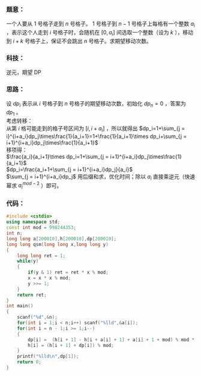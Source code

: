 ### 题意：  
一个人要从 $1$ 号格子走到 $n$ 号格子。 $1$ 号格子到 $n - 1$ 号格子上每格有一个整数 $a_i$ ，表示这个人走到 $i$ 号格子时，会随机在 $[0,a_i]$ 间选取一个整数（设为 $k$ ），移动到 $i + k$ 号格子上，保证不会跳出 $n$ 号格子。求期望移动次数。  
### 科技：  
逆元，期望 DP  
### 思路：  
设 $dp_i$ 表示从 $i$ 号格子到 $n$ 号格子的期望移动次数，初始化 $dp_n=0$ ，答案为 $dp_1$ 。  
考虑转移：  
从第 $i$ 格可能走到的格子号区间为 $[i,i+a_i]$ ，所以就得出 $dp_i=1+\sum_{j = i}^{i+a_i}dp_j\times\frac{1}{a_i+1}=1+\frac{1}{a_i+1}\times dp_i+\sum_{j = i+1}^{i+a_i}dp_j\times\frac{1}{a_i+1}$  
移项得：   
$\frac{a_i}{a_i+1}\times dp_i=1+\sum_{j = i+1}^{i+a_i}dp_j\times\frac{1}{a_i+1}$  
$dp_i=\frac{a_i+1+\sum_{j = i+1}^{i+a_i}dp_j}{a_i}$  
$\sum_{j = i+1}^{i+a_i}dp_j$ 用后缀和求，优化时间；除以 $a_i$ 直接乘逆元（快速幂求 $a_i^{mod-2}$ ）即可。 
### 代码：  
```cpp
#include <cstdio>
using namespace std;
const int mod = 998244353;
int n;
long long a[200010],h[200010],dp[200010];
long long qsm(long long x,long long y)
{
	long long ret = 1;
	while(y)
	{
		if(y & 1) ret = ret * x % mod;
		x = x * x % mod;
		y >>= 1;
	}
	return ret;
}
int main()
{
	scanf("%d",&n);
	for(int i = 1;i < n;i++) scanf("%lld",&a[i]);
	for(int i = n - 1;i >= 1;i--)
	{
		dp[i] =  (h[i + 1] - h[i + a[i] + 1] + a[i] + 1 + mod) % mod * qsm(a[i],mod - 2) % mod;
		h[i] = (h[i + 1] + dp[i]) % mod;
	}
	printf("%lld\n",dp[1]);
	return 0;
}
```
